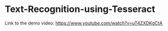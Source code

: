 # Text-Recognition-using-Tesseract
Link to the demo video: https://www.youtube.com/watch?v=uT4ZXDKgCtA

